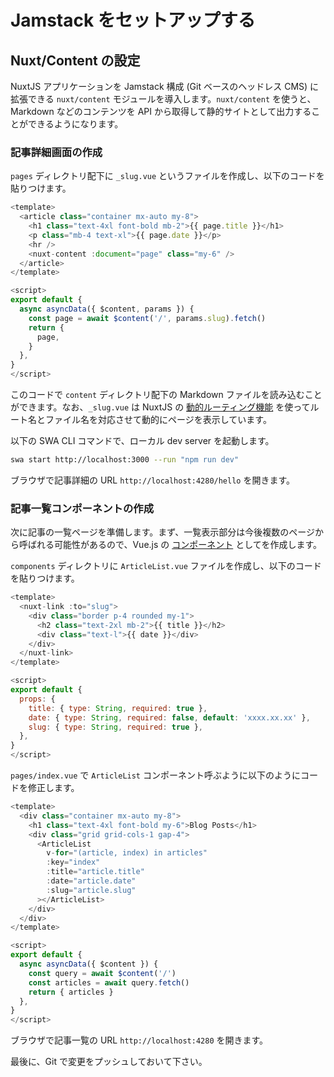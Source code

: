 # Jamstack をセットアップする

## Nuxt/Content の設定

NuxtJS アプリケーションを Jamstack 構成 (Git ベースのヘッドレス CMS) に拡張できる `nuxt/content` モジュールを導入します。`nuxt/content` を使うと、Markdown などのコンテンツを API から取得して静的サイトとして出力することができるようになります。

### 記事詳細画面の作成

`pages` ディレクトリ配下に `_slug.vue` というファイルを作成し、以下のコードを貼りつけます。

```js
<template>
  <article class="container mx-auto my-8">
    <h1 class="text-4xl font-bold mb-2">{{ page.title }}</h1>
    <p class="mb-4 text-xl">{{ page.date }}</p>
    <hr />
    <nuxt-content :document="page" class="my-6" />
  </article>
</template>

<script>
export default {
  async asyncData({ $content, params }) {
    const page = await $content('/', params.slug).fetch()
    return {
      page,
    }
  },
}
</script>
```

このコードで `content` ディレクトリ配下の Markdown ファイルを読み込むことができます。なお、`_slug.vue` は NuxtJS の [動的ルーティング機能](https://ja.nuxtjs.org/docs/2.x/directory-structure/pages#%E5%8B%95%E7%9A%84%E3%81%AA%E3%83%9A%E3%83%BC%E3%82%B8) を使ってルート名とファイル名を対応させて動的にページを表示しています。

以下の SWA CLI コマンドで、ローカル dev server を起動します。

```sh
swa start http://localhost:3000 --run "npm run dev"
```

ブラウザで記事詳細の URL `http://localhost:4280/hello` を開きます。

### 記事一覧コンポーネントの作成

次に記事の一覧ページを準備します。まず、一覧表示部分は今後複数のページから呼ばれる可能性があるので、Vue.js の [コンポーネント](https://ja.nuxtjs.org/docs/2.x/directory-structure/components) としてを作成します。

`components` ディレクトリに `ArticleList.vue` ファイルを作成し、以下のコードを貼りつけます。

```js
<template>
  <nuxt-link :to="slug">
    <div class="border p-4 rounded my-1">
      <h2 class="text-2xl mb-2">{{ title }}</h2>
      <div class="text-l">{{ date }}</div>
    </div>
  </nuxt-link>
</template>

<script>
export default {
  props: {
    title: { type: String, required: true },
    date: { type: String, required: false, default: 'xxxx.xx.xx' },
    slug: { type: String, required: true },
  },
}
</script>
```

`pages/index.vue` で `ArticleList` コンポーネント呼ぶように以下のようにコードを修正します。

```js
<template>
  <div class="container mx-auto my-8">
    <h1 class="text-4xl font-bold my-6">Blog Posts</h1>
    <div class="grid grid-cols-1 gap-4">
      <ArticleList
        v-for="(article, index) in articles"
        :key="index"
        :title="article.title"
        :date="article.date"
        :slug="article.slug"
      ></ArticleList>
    </div>
  </div>
</template>

<script>
export default {
  async asyncData({ $content }) {
    const query = await $content('/')
    const articles = await query.fetch()
    return { articles }
  },
}
</script>
```

ブラウザで記事一覧の URL `http://localhost:4280` を開きます。

最後に、Git で変更をプッシュしておいて下さい。
